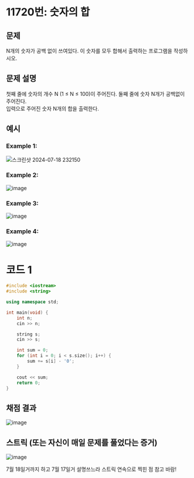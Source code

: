 # 11720번: 숫자의 합

## 문제
N개의 숫자가 공백 없이 쓰여있다. 이 숫자를 모두 합해서 출력하는 프로그램을 작성하시오.

## 문제 설명
첫째 줄에 숫자의 개수 N (1 ≤ N ≤ 100)이 주어진다. 둘째 줄에 숫자 N개가 공백없이 주어진다.  
입력으로 주어진 숫자 N개의 합을 출력한다.

## 예시
### Example 1:  
![스크린샷 2024-07-18 232150](https://github.com/user-attachments/assets/832d320e-2377-48bc-bc87-3a761dee306c)

### Example 2:     
![image](https://github.com/user-attachments/assets/0d60fd06-a539-4a6a-9103-c028b45879b5)

### Example 3:     
![image](https://github.com/user-attachments/assets/6b8c342f-e284-4af6-876f-767dcf726044)

### Example 4:     
![image](https://github.com/user-attachments/assets/f10c149c-9cfa-4d7f-b312-576591f4b32c)

# 코드 1
```cpp
#include <iostream>
#include <string>

using namespace std;

int main(void) {
	int n;
	cin >> n;

	string s;
	cin >> s;

	int sum = 0;
	for (int i = 0; i < s.size(); i++) {
		sum += s[i] - '0';
	}

	cout << sum;
	return 0;
}
```

## 채점 결과
![image](https://github.com/user-attachments/assets/d2e35dac-1a8a-4db1-84d1-e330635367bd)

## 스트릭 (또는 자신이 매일 문제를 풀었다는 증거)
![image](https://github.com/user-attachments/assets/cc493cf6-e56d-4002-852d-dbe0604815ad)

7월 18일거까지 하고 7월 17일거 설명쓰느라 스트릭 연속으로 찍힌 점 참고 바람!
